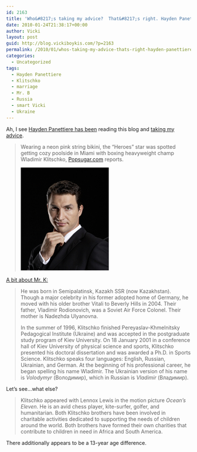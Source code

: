 ```yaml
---
id: 2163
title: 'Who&#8217;s taking my advice?  That&#8217;s right. Hayden Panettiere.'
date: 2010-01-24T21:38:17+00:00
author: Vicki
layout: post
guid: http://blog.vickiboykis.com/?p=2163
permalink: /2010/01/whos-taking-my-advice-thats-right-hayden-panettiere/
categories:
  - Uncategorized
tags:
  - Hayden Panettiere
  - Klitschko
  - marriage
  - Mr. B
  - Russia
  - smart Vicki
  - Ukraine
---
```

Ah, I see [Hayden Panettiere has been](http://www.popsugar.com/Photos-Hayden-Panettiere-Wladimir-Klitschko-Miami-6900547) reading this blog and [taking my advice](http://blog.vickiboykis.com/2009/07/30/the-pros-of-russian-husbands/).

> Wearing a neon pink string bikini, the &#8220;Heroes&#8221; star was spotted getting cozy poolside in Miami with boxing heavyweight champ Wladimir Klitschko, <a href="http://www.popsugar.com/6900547" target="_blank">Popsugar.com</a> reports.
> 
> [<img class="aligncenter size-full wp-image-2175" title="klitschko" src="https://raw.githubusercontent.com/veekaybee/wlb/gh-pages/assets/images/2010/01/klitschko.jpg" alt="" width="240" height="280" />](https://raw.githubusercontent.com/veekaybee/wlb/gh-pages/assets/images/2010/01/klitschko.jpg)

[A bit about Mr. K:](http://en.wikipedia.org/wiki/Wladimir_Klitschko)

> He was born in Semipalatinsk, Kazakh SSR (now Kazakhstan). Though a major celebrity in his former adopted home of Germany, he moved with his older brother Vitali to Beverly Hills in 2004. Their father, Vladimir Rodionovich, was a Soviet Air Force Colonel. Their mother is Nadezhda Ulyanovna.
> 
> In the summer of 1996, Klitschko finished Pereyaslav-Khmelnitsky Pedagogical Institute (Ukraine) and was accepted in the postgraduate study program of Kiev University. On 18 January 2001 in a conference hall of Kiev University of physical science and sports, Klitschko presented his doctoral dissertation and was awarded a Ph.D. in Sports Science. Klitschko speaks four languages: English, Russian, Ukrainian, and German. At the beginning of his professional career, he began spelling his name Wladimir. The Ukrainian version of his name is _Volodymyr_ (Володимир), which in Russian is _Vladimir_ (Владимир).

Let&#8217;s see&#8230;what else?

> Klitschko appeared with Lennox Lewis in the motion picture _Ocean&#8217;s Eleven_. He is an avid chess player, kite-surfer, golfer, and humanitarian. Both Klitschko brothers have been involved in charitable activities dedicated to supporting the needs of children around the world. Both brothers have formed their own charities that contribute to children in need in Africa and South America.

There additionally appears to be a 13-year age difference.

>